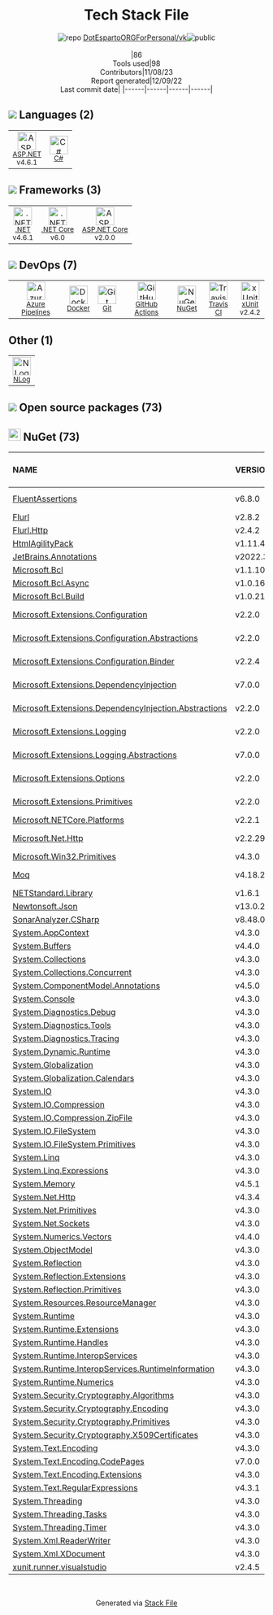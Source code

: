 <!--
--- Readme.md Snippet without images Start ---
## Tech Stack
DotEspartoORGForPersonal/vk is built on the following main stack:
- [.NET](http://www.microsoft.com/net/) – Frameworks (Full Stack)
- [C#](http://csharp.net) – Languages
- [xUnit](http://xunit.github.io/) – Testing Frameworks
- [.NET Core](https://docs.microsoft.com/en-us/dotnet/core/) – Frameworks (Full Stack)
- [ASP.NET](https://www.asp.net/) – Languages
- [Azure Pipelines](https://azure.microsoft.com/ko-kr/services/devops/pipelines/) – Continuous Integration
- [ASP.NET Core](docs.microsoft.com/en-us/aspnet/core/) – Frameworks (Full Stack)
- [GitHub Actions](https://github.com/features/actions) – Continuous Integration
- [Travis CI](http://travis-ci.com/) – Continuous Integration
- [Docker](https://www.docker.com/) – Virtual Machine Platforms & Containers

Full tech stack [here](/techstack.md)
--- Readme.md Snippet without images End ---

--- Readme.md Snippet with images Start ---
## Tech Stack
DotEspartoORGForPersonal/vk is built on the following main stack:
- <img width='25' height='25' src='https://img.stackshare.io/service/1014/IoPy1dce_400x400.png' alt='.NET'/> [.NET](http://www.microsoft.com/net/) – Frameworks (Full Stack)
- <img width='25' height='25' src='https://img.stackshare.io/service/1015/1200px-C_Sharp_wordmark.svg.png' alt='C#'/> [C#](http://csharp.net) – Languages
- <img width='25' height='25' src='https://img.stackshare.io/service/3077/ca5a327feb49ddfe1f4b11548907e5a1_400x400.png' alt='xUnit'/> [xUnit](http://xunit.github.io/) – Testing Frameworks
- <img width='25' height='25' src='https://img.stackshare.io/service/6403/default_91fc1f0ee315262794273aa1387eaf8fed8436e6.png' alt='.NET Core'/> [.NET Core](https://docs.microsoft.com/en-us/dotnet/core/) – Frameworks (Full Stack)
- <img width='25' height='25' src='https://img.stackshare.io/service/6755/2c45151a4a11d3a3c8e71bb34dd069d6_400x400.png' alt='ASP.NET'/> [ASP.NET](https://www.asp.net/) – Languages
- <img width='25' height='25' src='https://img.stackshare.io/service/10164/528389819366_e7a0672f0480b3e98d21_512.png' alt='Azure Pipelines'/> [Azure Pipelines](https://azure.microsoft.com/ko-kr/services/devops/pipelines/) – Continuous Integration
- <img width='25' height='25' src='https://img.stackshare.io/service/11331/asp.net-core.png' alt='ASP.NET Core'/> [ASP.NET Core](docs.microsoft.com/en-us/aspnet/core/) – Frameworks (Full Stack)
- <img width='25' height='25' src='https://img.stackshare.io/service/11563/actions.png' alt='GitHub Actions'/> [GitHub Actions](https://github.com/features/actions) – Continuous Integration
- <img width='25' height='25' src='https://img.stackshare.io/service/460/Lu6cGu0z_400x400.png' alt='Travis CI'/> [Travis CI](http://travis-ci.com/) – Continuous Integration
- <img width='25' height='25' src='https://img.stackshare.io/service/586/n4u37v9t_400x400.png' alt='Docker'/> [Docker](https://www.docker.com/) – Virtual Machine Platforms & Containers

Full tech stack [here](/techstack.md)
--- Readme.md Snippet with images End ---
-->
<div align="center">

# Tech Stack File
![](https://img.stackshare.io/repo.svg "repo") [DotEspartoORGForPersonal/vk](https://github.com/DotEspartoORGForPersonal/vk)![](https://img.stackshare.io/public_badge.svg "public")
<br/><br/>
|86<br/>Tools used|98<br/>Contributors|11/08/23 <br/>Report generated|12/09/22<br/>Last commit date|
|------|------|------|------|
</div>

## <img src='https://img.stackshare.io/languages.svg'/> Languages (2)
<table><tr>
  <td align='center'>
  <img width='36' height='36' src='https://img.stackshare.io/service/6755/2c45151a4a11d3a3c8e71bb34dd069d6_400x400.png' alt='ASP.NET'>
  <br>
  <sub><a href="https://www.asp.net/">ASP.NET</a></sub>
  <br>
  <sub>v4.6.1</sub>
</td>

<td align='center'>
  <img width='36' height='36' src='https://img.stackshare.io/service/1015/1200px-C_Sharp_wordmark.svg.png' alt='C#'>
  <br>
  <sub><a href="http://csharp.net">C#</a></sub>
  <br>
  <sub></sub>
</td>

</tr>
</table>

## <img src='https://img.stackshare.io/frameworks.svg'/> Frameworks (3)
<table><tr>
  <td align='center'>
  <img width='36' height='36' src='https://img.stackshare.io/service/1014/IoPy1dce_400x400.png' alt='.NET'>
  <br>
  <sub><a href="http://www.microsoft.com/net/">.NET</a></sub>
  <br>
  <sub>v4.6.1</sub>
</td>

<td align='center'>
  <img width='36' height='36' src='https://img.stackshare.io/service/6403/default_91fc1f0ee315262794273aa1387eaf8fed8436e6.png' alt='.NET Core'>
  <br>
  <sub><a href="https://docs.microsoft.com/en-us/dotnet/core/">.NET Core</a></sub>
  <br>
  <sub>v6.0</sub>
</td>

<td align='center'>
  <img width='36' height='36' src='https://img.stackshare.io/service/11331/asp.net-core.png' alt='ASP.NET Core'>
  <br>
  <sub><a href="docs.microsoft.com/en-us/aspnet/core/">ASP.NET Core</a></sub>
  <br>
  <sub>v2.0.0</sub>
</td>

</tr>
</table>

## <img src='https://img.stackshare.io/devops.svg'/> DevOps (7)
<table><tr>
  <td align='center'>
  <img width='36' height='36' src='https://img.stackshare.io/service/10164/528389819366_e7a0672f0480b3e98d21_512.png' alt='Azure Pipelines'>
  <br>
  <sub><a href="https://azure.microsoft.com/ko-kr/services/devops/pipelines/">Azure Pipelines</a></sub>
  <br>
  <sub></sub>
</td>

<td align='center'>
  <img width='36' height='36' src='https://img.stackshare.io/service/586/n4u37v9t_400x400.png' alt='Docker'>
  <br>
  <sub><a href="https://www.docker.com/">Docker</a></sub>
  <br>
  <sub></sub>
</td>

<td align='center'>
  <img width='36' height='36' src='https://img.stackshare.io/service/1046/git.png' alt='Git'>
  <br>
  <sub><a href="http://git-scm.com/">Git</a></sub>
  <br>
  <sub></sub>
</td>

<td align='center'>
  <img width='36' height='36' src='https://img.stackshare.io/service/11563/actions.png' alt='GitHub Actions'>
  <br>
  <sub><a href="https://github.com/features/actions">GitHub Actions</a></sub>
  <br>
  <sub></sub>
</td>

<td align='center'>
  <img width='36' height='36' src='https://img.stackshare.io/service/2637/6I3oEOP4_400x400.jpg' alt='NuGet'>
  <br>
  <sub><a href="https://www.nuget.org/">NuGet</a></sub>
  <br>
  <sub></sub>
</td>

<td align='center'>
  <img width='36' height='36' src='https://img.stackshare.io/service/460/Lu6cGu0z_400x400.png' alt='Travis CI'>
  <br>
  <sub><a href="http://travis-ci.com/">Travis CI</a></sub>
  <br>
  <sub></sub>
</td>

<td align='center'>
  <img width='36' height='36' src='https://img.stackshare.io/service/3077/ca5a327feb49ddfe1f4b11548907e5a1_400x400.png' alt='xUnit'>
  <br>
  <sub><a href="http://xunit.github.io/">xUnit</a></sub>
  <br>
  <sub>v2.4.2</sub>
</td>

</tr>
</table>

## Other (1)
<table><tr>
  <td align='center'>
  <img width='36' height='36' src='https://img.stackshare.io/service/9672/nlog_logo_square_normal.png' alt='NLog'>
  <br>
  <sub><a href="https://nlog-project.org/">NLog</a></sub>
  <br>
  <sub></sub>
</td>

</tr>
</table>


## <img src='https://img.stackshare.io/group.svg' /> Open source packages (73)</h2>

## <img width='24' height='24' src='https://img.stackshare.io/service/2637/6I3oEOP4_400x400.jpg'/> NuGet (73)

|NAME|VERSION|LAST UPDATED|LAST UPDATED BY|LICENSE|VULNERABILITIES|
|:------|:------|:------|:------|:------|:------|
|[FluentAssertions](https://www.nuget.org/FluentAssertions)|v6.8.0|N/A|N/A |Apache-2.0|N/A|
|[Flurl](https://www.nuget.org/Flurl)|v2.8.2|N/A|N/A |MIT|N/A|
|[Flurl.Http](https://www.nuget.org/Flurl.Http)|v2.4.2|N/A|N/A |MIT|N/A|
|[HtmlAgilityPack](https://www.nuget.org/HtmlAgilityPack)|v1.11.46|N/A|N/A |N/A|N/A|
|[JetBrains.Annotations](https://www.nuget.org/JetBrains.Annotations)|v2022.3.1|N/A|N/A |MIT|N/A|
|[Microsoft.Bcl](https://www.nuget.org/Microsoft.Bcl)|v1.1.10|N/A|N/A |N/A|N/A|
|[Microsoft.Bcl.Async](https://www.nuget.org/Microsoft.Bcl.Async)|v1.0.168|N/A|N/A |N/A|N/A|
|[Microsoft.Bcl.Build](https://www.nuget.org/Microsoft.Bcl.Build)|v1.0.21|N/A|N/A |N/A|N/A|
|[Microsoft.Extensions.Configuration](https://www.nuget.org/Microsoft.Extensions.Configuration)|v2.2.0|N/A|N/A |Apache-2.0|N/A|
|[Microsoft.Extensions.Configuration.Abstractions](https://www.nuget.org/Microsoft.Extensions.Configuration.Abstractions)|v2.2.0|N/A|N/A |Apache-2.0|N/A|
|[Microsoft.Extensions.Configuration.Binder](https://www.nuget.org/Microsoft.Extensions.Configuration.Binder)|v2.2.4|N/A|N/A |Apache-2.0|N/A|
|[Microsoft.Extensions.DependencyInjection](https://www.nuget.org/Microsoft.Extensions.DependencyInjection)|v7.0.0|N/A|N/A |Apache-2.0|N/A|
|[Microsoft.Extensions.DependencyInjection.Abstractions](https://www.nuget.org/Microsoft.Extensions.DependencyInjection.Abstractions)|v2.2.0|N/A|N/A |Apache-2.0|N/A|
|[Microsoft.Extensions.Logging](https://www.nuget.org/Microsoft.Extensions.Logging)|v2.2.0|N/A|N/A |Apache-2.0|N/A|
|[Microsoft.Extensions.Logging.Abstractions](https://www.nuget.org/Microsoft.Extensions.Logging.Abstractions)|v7.0.0|N/A|N/A |Apache-2.0|N/A|
|[Microsoft.Extensions.Options](https://www.nuget.org/Microsoft.Extensions.Options)|v2.2.0|N/A|N/A |Apache-2.0|N/A|
|[Microsoft.Extensions.Primitives](https://www.nuget.org/Microsoft.Extensions.Primitives)|v2.2.0|N/A|N/A |Apache-2.0|N/A|
|[Microsoft.NETCore.Platforms](https://www.nuget.org/Microsoft.NETCore.Platforms)|v2.2.1|N/A|N/A |MIT|N/A|
|[Microsoft.Net.Http](https://www.nuget.org/Microsoft.Net.Http)|v2.2.29|N/A|N/A |Apache-2.0|N/A|
|[Microsoft.Win32.Primitives](https://www.nuget.org/Microsoft.Win32.Primitives)|v4.3.0|N/A|N/A |N/A|N/A|
|[Moq](https://www.nuget.org/Moq)|v4.18.2|N/A|N/A |BSD-3-Clause|N/A|
|[NETStandard.Library](https://www.nuget.org/NETStandard.Library)|v1.6.1|N/A|N/A |N/A|N/A|
|[Newtonsoft.Json](https://www.nuget.org/Newtonsoft.Json)|v13.0.2|N/A|N/A |MIT|N/A|
|[SonarAnalyzer.CSharp](https://www.nuget.org/SonarAnalyzer.CSharp)|v8.48.0|N/A|N/A |N/A|N/A|
|[System.AppContext](https://www.nuget.org/System.AppContext)|v4.3.0|N/A|N/A |N/A|N/A|
|[System.Buffers](https://www.nuget.org/System.Buffers)|v4.4.0|N/A|N/A |N/A|N/A|
|[System.Collections](https://www.nuget.org/System.Collections)|v4.3.0|N/A|N/A |N/A|N/A|
|[System.Collections.Concurrent](https://www.nuget.org/System.Collections.Concurrent)|v4.3.0|N/A|N/A |N/A|N/A|
|[System.ComponentModel.Annotations](https://www.nuget.org/System.ComponentModel.Annotations)|v4.5.0|N/A|N/A |MIT|N/A|
|[System.Console](https://www.nuget.org/System.Console)|v4.3.0|N/A|N/A |N/A|N/A|
|[System.Diagnostics.Debug](https://www.nuget.org/System.Diagnostics.Debug)|v4.3.0|N/A|N/A |N/A|N/A|
|[System.Diagnostics.Tools](https://www.nuget.org/System.Diagnostics.Tools)|v4.3.0|N/A|N/A |N/A|N/A|
|[System.Diagnostics.Tracing](https://www.nuget.org/System.Diagnostics.Tracing)|v4.3.0|N/A|N/A |N/A|N/A|
|[System.Dynamic.Runtime](https://www.nuget.org/System.Dynamic.Runtime)|v4.3.0|N/A|N/A |N/A|N/A|
|[System.Globalization](https://www.nuget.org/System.Globalization)|v4.3.0|N/A|N/A |N/A|N/A|
|[System.Globalization.Calendars](https://www.nuget.org/System.Globalization.Calendars)|v4.3.0|N/A|N/A |N/A|N/A|
|[System.IO](https://www.nuget.org/System.IO)|v4.3.0|N/A|N/A |N/A|N/A|
|[System.IO.Compression](https://www.nuget.org/System.IO.Compression)|v4.3.0|N/A|N/A |N/A|N/A|
|[System.IO.Compression.ZipFile](https://www.nuget.org/System.IO.Compression.ZipFile)|v4.3.0|N/A|N/A |N/A|N/A|
|[System.IO.FileSystem](https://www.nuget.org/System.IO.FileSystem)|v4.3.0|N/A|N/A |N/A|N/A|
|[System.IO.FileSystem.Primitives](https://www.nuget.org/System.IO.FileSystem.Primitives)|v4.3.0|N/A|N/A |N/A|N/A|
|[System.Linq](https://www.nuget.org/System.Linq)|v4.3.0|N/A|N/A |N/A|N/A|
|[System.Linq.Expressions](https://www.nuget.org/System.Linq.Expressions)|v4.3.0|N/A|N/A |N/A|N/A|
|[System.Memory](https://www.nuget.org/System.Memory)|v4.5.1|N/A|N/A |N/A|N/A|
|[System.Net.Http](https://www.nuget.org/System.Net.Http)|v4.3.4|N/A|N/A |N/A|N/A|
|[System.Net.Primitives](https://www.nuget.org/System.Net.Primitives)|v4.3.0|N/A|N/A |N/A|N/A|
|[System.Net.Sockets](https://www.nuget.org/System.Net.Sockets)|v4.3.0|N/A|N/A |N/A|N/A|
|[System.Numerics.Vectors](https://www.nuget.org/System.Numerics.Vectors)|v4.4.0|N/A|N/A |N/A|N/A|
|[System.ObjectModel](https://www.nuget.org/System.ObjectModel)|v4.3.0|N/A|N/A |N/A|N/A|
|[System.Reflection](https://www.nuget.org/System.Reflection)|v4.3.0|N/A|N/A |N/A|N/A|
|[System.Reflection.Extensions](https://www.nuget.org/System.Reflection.Extensions)|v4.3.0|N/A|N/A |N/A|N/A|
|[System.Reflection.Primitives](https://www.nuget.org/System.Reflection.Primitives)|v4.3.0|N/A|N/A |N/A|N/A|
|[System.Resources.ResourceManager](https://www.nuget.org/System.Resources.ResourceManager)|v4.3.0|N/A|N/A |N/A|N/A|
|[System.Runtime](https://www.nuget.org/System.Runtime)|v4.3.0|N/A|N/A |N/A|N/A|
|[System.Runtime.Extensions](https://www.nuget.org/System.Runtime.Extensions)|v4.3.0|N/A|N/A |N/A|N/A|
|[System.Runtime.Handles](https://www.nuget.org/System.Runtime.Handles)|v4.3.0|N/A|N/A |N/A|N/A|
|[System.Runtime.InteropServices](https://www.nuget.org/System.Runtime.InteropServices)|v4.3.0|N/A|N/A |N/A|N/A|
|[System.Runtime.InteropServices.RuntimeInformation](https://www.nuget.org/System.Runtime.InteropServices.RuntimeInformation)|v4.3.0|N/A|N/A |N/A|N/A|
|[System.Runtime.Numerics](https://www.nuget.org/System.Runtime.Numerics)|v4.3.0|N/A|N/A |N/A|N/A|
|[System.Security.Cryptography.Algorithms](https://www.nuget.org/System.Security.Cryptography.Algorithms)|v4.3.0|N/A|N/A |N/A|N/A|
|[System.Security.Cryptography.Encoding](https://www.nuget.org/System.Security.Cryptography.Encoding)|v4.3.0|N/A|N/A |N/A|N/A|
|[System.Security.Cryptography.Primitives](https://www.nuget.org/System.Security.Cryptography.Primitives)|v4.3.0|N/A|N/A |N/A|N/A|
|[System.Security.Cryptography.X509Certificates](https://www.nuget.org/System.Security.Cryptography.X509Certificates)|v4.3.0|N/A|N/A |N/A|N/A|
|[System.Text.Encoding](https://www.nuget.org/System.Text.Encoding)|v4.3.0|N/A|N/A |N/A|N/A|
|[System.Text.Encoding.CodePages](https://www.nuget.org/System.Text.Encoding.CodePages)|v7.0.0|N/A|N/A |MIT|N/A|
|[System.Text.Encoding.Extensions](https://www.nuget.org/System.Text.Encoding.Extensions)|v4.3.0|N/A|N/A |N/A|N/A|
|[System.Text.RegularExpressions](https://www.nuget.org/System.Text.RegularExpressions)|v4.3.1|N/A|N/A |N/A|N/A|
|[System.Threading](https://www.nuget.org/System.Threading)|v4.3.0|N/A|N/A |N/A|N/A|
|[System.Threading.Tasks](https://www.nuget.org/System.Threading.Tasks)|v4.3.0|N/A|N/A |N/A|N/A|
|[System.Threading.Timer](https://www.nuget.org/System.Threading.Timer)|v4.3.0|N/A|N/A |N/A|N/A|
|[System.Xml.ReaderWriter](https://www.nuget.org/System.Xml.ReaderWriter)|v4.3.0|N/A|N/A |N/A|N/A|
|[System.Xml.XDocument](https://www.nuget.org/System.Xml.XDocument)|v4.3.0|N/A|N/A |N/A|N/A|
|[xunit.runner.visualstudio](https://www.nuget.org/xunit.runner.visualstudio)|v2.4.5|N/A|N/A |Other|N/A|

<br/>
<div align='center'>

Generated via [Stack File](https://github.com/apps/stack-file)
